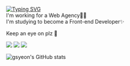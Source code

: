 [![Typing SVG](https://readme-typing-svg.demolab.com?font=Fira+Code&pause=1000&width=435&lines=Hi+there%F0%9F%91%8B)](https://git.io/typing-svg)  
I'm working for a Web Agency👩‍💻  
I'm studying to become a Front-end Developer✨  

Keep an eye on plz 👀
<!--
**gsyeon/gsyeon** is a ✨ _special_ ✨ repository because its `README.md` (this file) appears on your GitHub profile.

Here are some ideas to get you started:

- 🔭 I’m currently working on ...
- 🌱 I’m currently learning ...
- 👯 I’m looking to collaborate on ...
- 🤔 I’m looking for help with ...
- 💬 Ask me about ...
- 📫 How to reach me: ...
- 😄 Pronouns: ...
- ⚡ Fun fact: ...
-->

<a href="https://hits.seeyoufarm.com"><img src="https://hits.seeyoufarm.com/api/count/incr/badge.svg?url=https%3A%2F%2Fgithub.com%2Fgsyeon%2F&count_bg=%23000000&title_bg=%23000000&icon=github.svg&icon_color=%23E7E7E7&title=Github&edge_flat=false"/></a>
<a href="https://www.instagram.com/s__y_96/" target="_blank"><img src="https://img.shields.io/badge/Instagram-E4405F?style=flat-square&logo=Instagram&logoColor=FFFFFF"/></a>
<a href="mailto:seoyaon@gmail.com" target="_blank"><img src="https://img.shields.io/badge/seoyaon@gmail.com-EA4335?style=flat-square&logo=Gmail&logoColor=FFFFFF"/></a>


![gsyeon's GitHub stats](https://github-readme-stats.vercel.app/api?username=gsyeon&show_icons=true&theme=dracula)

<!-- <img src="http://mazandi.herokuapp.com/api?handle={handle}&theme=dark"/> -->
